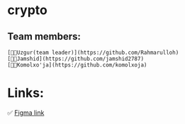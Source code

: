 # crypto

## Team members:

    [👨‍💻Uzgur(team leader)](https://github.com/Rahmarulloh)
    [👨‍💻Jamshid](https://github.com/jamshid2787)
    [👨‍💻Komolxo'ja](https://github.com/komolxoja)

# Links:

✅ [Figma link](https://www.figma.com/file/UvOe7Tn71dVl9gLEwLZAfU/Crypto?type=design&node-id=0-116&mode=design&t=tDnGnnIXck5F5WX3-0)
